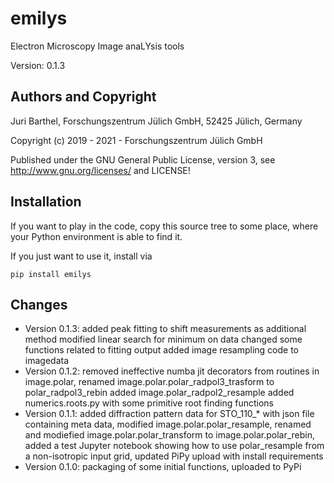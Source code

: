 # emilys

Electron Microscopy Image anaLYsis tools

Version: 0.1.3

## Authors and Copyright

Juri Barthel, 
Forschungszentrum Jülich GmbH, 52425 Jülich, Germany

Copyright (c) 2019 - 2021 - Forschungszentrum Jülich GmbH
   
Published under the GNU General Public License, version 3,
see <http://www.gnu.org/licenses/> and LICENSE!

## Installation

If you want to play in the code, copy this source tree to some place, where your Python environment is able to find it.

If you just want to use it, install via 

    pip install emilys

## Changes

* Version 0.1.3:
added peak fitting to shift measurements as additional method
modified linear search for minimum on data
changed some functions related to fitting output
added image resampling code to imagedata
* Version 0.1.2:
removed ineffective numba jit decorators from routines in image.polar, 
renamed image.polar.polar_radpol3_trasform to polar_radpol3_rebin
added image.polar_radpol2_resample
added numerics.roots.py with some primitive root finding functions
* Version 0.1.1:
added diffraction pattern data for STO_110_* with json file containing meta data, 
modified image.polar.polar_resample,
renamed and modiefied image.polar.polar_transform to image.polar.polar_rebin,
added a test Jupyter notebook showing how to use polar_resample from a non-isotropic input grid,
updated PiPy upload with install requirements
* Version 0.1.0:
packaging of some initial functions, uploaded to PyPi
